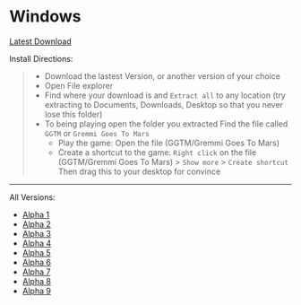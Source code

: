 # Windows

<a href="https://github.com/Jacobchestnut16/GremmiGoesToMars/raw/refs/heads/master/downloads/Windows/Alpha9.zip" title="ZIP file download">Latest Download</a>


Install Directions:

> - Download the lastest Version, or another version of your choice
> - Open File explorer
> - Find where your download is and `Extract all` to any location (try extracting to Documents, Downloads, Desktop so that you never lose this folder)
> - To being playing open the folder you extracted Find the file called `GGTM` or `Gremmi Goes To Mars`
>     - Play the game: Open the file (GGTM/Gremmi Goes To Mars)
>     - Create a shortcut to the game: `Right click` on the file (GGTM/Gremmi Goes To Mars) > `Show more` > `Create shortcut` Then drag this to your desktop for convince

---

All Versions:
- <a href="https://github.com/Jacobchestnut16/GremmiGoesToMars/raw/refs/heads/master/downloads/Windows/Alpha1.zip">Alpha 1</a>
- <a href="https://github.com/Jacobchestnut16/GremmiGoesToMars/raw/refs/heads/master/downloads/Windows/Alpha2.zip">Alpha 2</a>
- <a href="https://github.com/Jacobchestnut16/GremmiGoesToMars/raw/refs/heads/master/downloads/Windows/Alpha3.zip">Alpha 3</a>
- <a href="https://github.com/Jacobchestnut16/GremmiGoesToMars/raw/refs/heads/master/downloads/Windows/Alpha4.zip">Alpha 4</a>
- <a href="https://github.com/Jacobchestnut16/GremmiGoesToMars/raw/refs/heads/master/downloads/Windows/Alpha5.zip">Alpha 5</a>
- <a href="https://github.com/Jacobchestnut16/GremmiGoesToMars/raw/refs/heads/master/downloads/Windows/Alpha6.zip">Alpha 6</a>
- <a href="https://github.com/Jacobchestnut16/GremmiGoesToMars/raw/refs/heads/master/downloads/Windows/Alpha7.zip">Alpha 7</a>
- <a href="https://github.com/Jacobchestnut16/GremmiGoesToMars/raw/refs/heads/master/downloads/Windows/Alpha8.zip">Alpha 8</a>
- <a href="https://github.com/Jacobchestnut16/GremmiGoesToMars/raw/refs/heads/master/downloads/Windows/Alpha9.zip">Alpha 9</a>